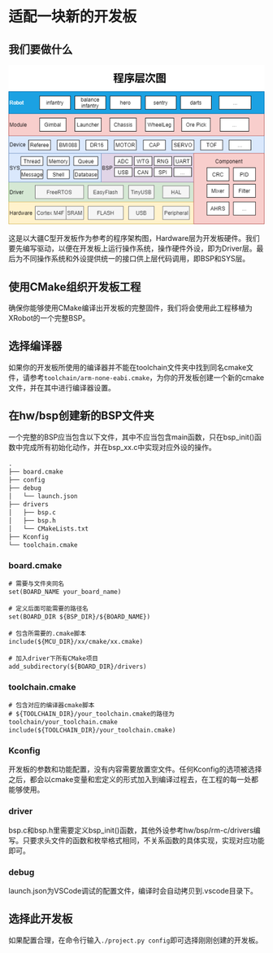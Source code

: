 # 适配一块新的开发板

## 我们要做什么

![软件架构](../img/software.png)

这是以大疆C型开发板作为参考的程序架构图，Hardware层为开发板硬件。我们要先编写驱动，以便在开发板上运行操作系统，操作硬件外设，即为Driver层。最后为不同操作系统和外设提供统一的接口供上层代码调用，即BSP和SYS层。

## 使用CMake组织开发板工程

确保你能够使用CMake编译出开发板的完整固件，我们将会使用此工程移植为XRobot的一个完整BSP。

## 选择编译器

如果你的开发板所使用的编译器并不能在toolchain文件夹中找到同名cmake文件，请参考`toolchain/arm-none-eabi.cmake`，为你的开发板创建一个新的cmake文件，并在其中进行编译器设置。

## 在hw/bsp创建新的BSP文件夹

一个完整的BSP应当包含以下文件，其中不应当包含main函数，只在bsp_init()函数中完成所有初始化动作，并在bsp_xx.c中实现对应外设的操作。

    .
    ├── board.cmake
    ├── config
    ├── debug
    │   └── launch.json
    ├── drivers
    │   ├── bsp.c
    │   ├── bsp.h
    │   └── CMakeLists.txt
    ├── Kconfig
    └── toolchain.cmake

### board.cmake

    # 需要与文件夹同名
    set(BOARD_NAME your_board_name)

    # 定义后面可能需要的路径名
    set(BOARD_DIR ${BSP_DIR}/${BOARD_NAME})

    # 包含所需要的.cmake脚本
    include(${MCU_DIR}/xx/cmake/xx.cmake)

    # 加入driver下所有CMake项目
    add_subdirectory(${BOARD_DIR}/drivers)

### toolchain.cmake

    # 包含对应的编译器cmake脚本
    # ${TOOLCHAIN_DIR}/your_toolchain.cmake的路径为toolchain/your_toolchain.cmake
    include(${TOOLCHAIN_DIR}/your_toolchain.cmake)

### Kconfig

开发板的参数和功能配置，没有内容需要放置空文件。任何Kconfig的选项被选择之后，都会以cmake变量和宏定义的形式加入到编译过程去，在工程的每一处都能够使用。

### driver

bsp.c和bsp.h里需要定义bsp_init()函数，其他外设参考hw/bsp/rm-c/drivers编写。只要求头文件的函数和枚举格式相同，不关系函数的具体实现，实现对应功能即可。

### debug

launch.json为VSCode调试的配置文件，编译时会自动拷贝到.vscode目录下。

## 选择此开发板

如果配置合理，在命令行输入`./project.py config`即可选择刚刚创建的开发板。
